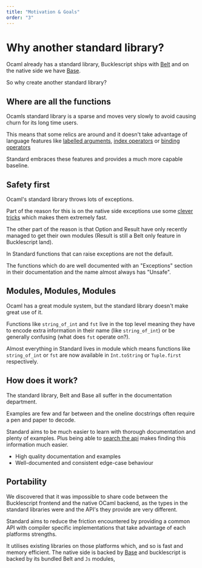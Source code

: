 ```yaml
---
title: "Motivation & Goals"
order: "3"
---
```


# Why another standard library?

Ocaml already has a standard library, Bucklescript ships with [Belt](https://bucklescript.github.io/bucklescript/api/Belt.html) and on the native side we have [Base](https://opensource.janestreet.com/base/). 

So why create another standard library?

## Where are all the functions

Ocamls standard library is a sparse and moves very slowly to avoid causing churn for its long time users.

This means that some relics are around and it doesn't take advantage of language features like [labelled arguments](https://caml.inria.fr/pub/docs/manual-ocaml/lablexamples.html#s%3Alabels), [index operators](https://caml.inria.fr/pub/docs/manual-ocaml/indexops.html) or [binding operators](https://caml.inria.fr/pub/docs/manual-ocaml/bindingops.html)

Standard embraces these features and provides a much more capable baseline.

## Safety first

Ocaml's standard library throws lots of exceptions.

Part of the reason for this is on the native side exceptions use some [clever tricks](https://stackoverflow.com/questions/8564025/ocaml-internals-exceptions#answer-8567429) which makes them extremely fast.

The other part of the reason is that Option and Result have only recently managed to get their own modules (Result is still a Belt only feature in Bucklescript land).

In Standard functions that can raise exceptions are not the default. 

The functions which do are well documented with an "Exceptions" section in their documentation and the name almost always has "Unsafe".

## Modules, Modules, Modules

Ocaml has a great module system, but the standard library doesn't make great use of it. 

Functions like `string_of_int` and `fst` live in the top level meaning they have to encode extra information in their name (like `string_of_int`) or be generally confusing (what does `fst` operate on?). 

Almost everything in Standard lives in module which means functions like 
`string_of_int` or `fst` are now available in `Int.toString` or `Tuple.first` respectively. 

## How does it work?

The standard library, Belt and Base all suffer in the documentation department. 

Examples are few and far between and the oneline docstrings often require a pen and paper to decode.

Standard aims to be much easier to learn with thorough documentation and plenty of examples. Plus being able to [search the api](/api) makes finding this information much easier.

- High quality documentation and examples
- Well-documented and consistent edge-case behaviour

## Portability

We discovered that it was impossible to share code between the Bucklescript
frontend and the native OCaml backend, as the types in the standard libraries were and the API's they provide are
very different.

Standard aims to reduce the friction encountered by providing a common API with compiler specific implementations that take advantage of each platforms strengths.

It utilises existing libraries on those platforms which, and so is fast
and memory efficient. The native side is backed by [Base](https://opensource.janestreet.com/base/) and bucklescript is backed by its bundled Belt and `Js` modules,
